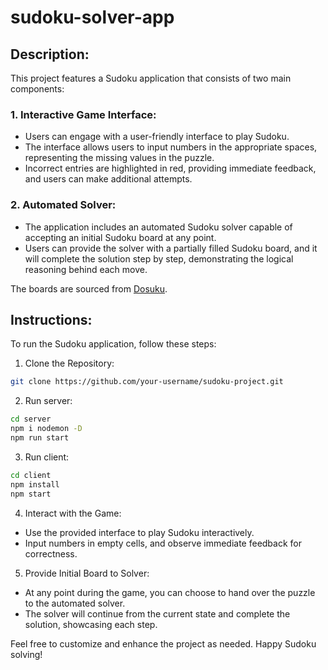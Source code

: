 # sudoku-solver-app

## Description:
This project features a Sudoku application that consists of two main components:

### 1. Interactive Game Interface:

- Users can engage with a user-friendly interface to play Sudoku.
- The interface allows users to input numbers in the appropriate spaces, representing the missing values in the puzzle.
- Incorrect entries are highlighted in red, providing immediate feedback, and users can make additional attempts.

### 2. Automated Solver:

- The application includes an automated Sudoku solver capable of accepting an initial Sudoku board at any point.
- Users can provide the solver with a partially filled Sudoku board, and it will complete the solution step by step, demonstrating the logical reasoning behind each move.

The boards are sourced from [Dosuku](https://sudoku-api.vercel.app/).

## Instructions:
To run the Sudoku application, follow these steps:

1. Clone the Repository:

```bash
git clone https://github.com/your-username/sudoku-project.git
```

2. Run server:

```bash
cd server
npm i nodemon -D
npm run start
```

3. Run client:

```bash
cd client
npm install
npm start
```

4. Interact with the Game:

- Use the provided interface to play Sudoku interactively.
- Input numbers in empty cells, and observe immediate feedback for correctness.

5. Provide Initial Board to Solver:

- At any point during the game, you can choose to hand over the puzzle to the automated solver.
- The solver will continue from the current state and complete the solution, showcasing each step.


Feel free to customize and enhance the project as needed. Happy Sudoku solving!